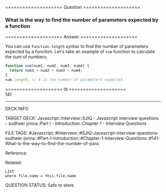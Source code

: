 ==================== Question ====================  

### What is the way to find the number of parameters expected by a function  

==================== Answer ====================  

You can use `function.length` syntax to find the number of parameters expected
by a function. Let's take an example of `sum` function to calculate the sum of
numbers,

```javascript
function sum(num1, num2, num3, num4) {
  return num1 + num2 + num3 + num4;
}
sum.length; // 4 is the number of parameters expected.
```

==================== Id ====================  
141
<!--ID: 1707879837972-->

---

DECK INFO

TARGET DECK: Javascript::Interview::SJIQ - Javascript interview questions - sudheer jonna::Part I - Introduction::Chapter 1 - Interview Questions

FILE TAGS: #Javascript::#Interview::#SJIQ-Javascript-interview-questions-sudheer-jonna::#Part-I-Introduction::#Chapter-1-Interview-Questions::#141-What-is-the-way-to-find-the-number-of-para

Reference:

Related:

```dataview
LIST
where file.name = this.file.name
```
QUESTION STATUS: Safe to store
